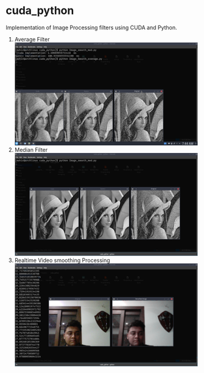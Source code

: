 # cuda_python
Implementation of Image Processing filters using CUDA and Python.

1. Average Filter
![AverageFilter](https://github.com/mahir1010/cuda_python/blob/SCRSHOTS/SCRSHOTS/Average%20Filter.png)
2. Median Filter
![Median Filter](https://github.com/mahir1010/cuda_python/blob/SCRSHOTS/SCRSHOTS/Median%20Filter.png)
3. Realtime Video smoothing Processing
![video Processing](https://github.com/mahir1010/cuda_python/blob/SCRSHOTS/SCRSHOTS/RealTime%20Smoothing%20Filter.png)
